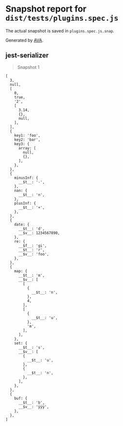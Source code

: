 # Snapshot report for `dist/tests/plugins.spec.js`

The actual snapshot is saved in `plugins.spec.js.snap`.

Generated by [AVA](https://ava.li).

## jest-serializer

> Snapshot 1

    [
      3,
      null,
      [
        0,
        true,
        '2',
        [
          3.14,
          {},
          null,
        ],
      ],
      {
        key1: 'foo',
        key2: 'bar',
        key3: {
          array: [
            null,
            {},
          ],
        },
      },
      {
        minusInf: {
          __$t__: '-',
        },
        nan: {
          __$t__: 'n',
        },
        plusInf: {
          __$t__: '+',
        },
      },
      {
        date: {
          __$t__: 'd',
          __$v__: 1234567890,
        },
        re: {
          __$f__: 'gi',
          __$t__: 'r',
          __$v__: 'foo',
        },
      },
      {
        map: {
          __$t__: 'm',
          __$v__: [
            [
              {
                __$t__: 'n',
              },
              4,
            ],
            [
              {
                __$t__: 'u',
              },
              'm',
            ],
          ],
        },
        set: {
          __$t__: 's',
          __$v__: [
            {
              __$t__: 'u',
            },
            {
              __$t__: 'n',
            },
          ],
        },
      },
      {
        buf: {
          __$t__: 'b',
          __$v__: 'ÿÿÿ',
        },
      },
    ]

